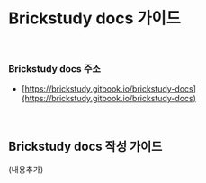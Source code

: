 # Brickstudy docs 가이드

<br>

### Brickstudy docs 주소
- [https://brickstudy.gitbook.io/brickstudy-docs](https://brickstudy.gitbook.io/brickstudy-docs)
  
<br>

## Brickstudy docs 작성 가이드

(내용추가)
